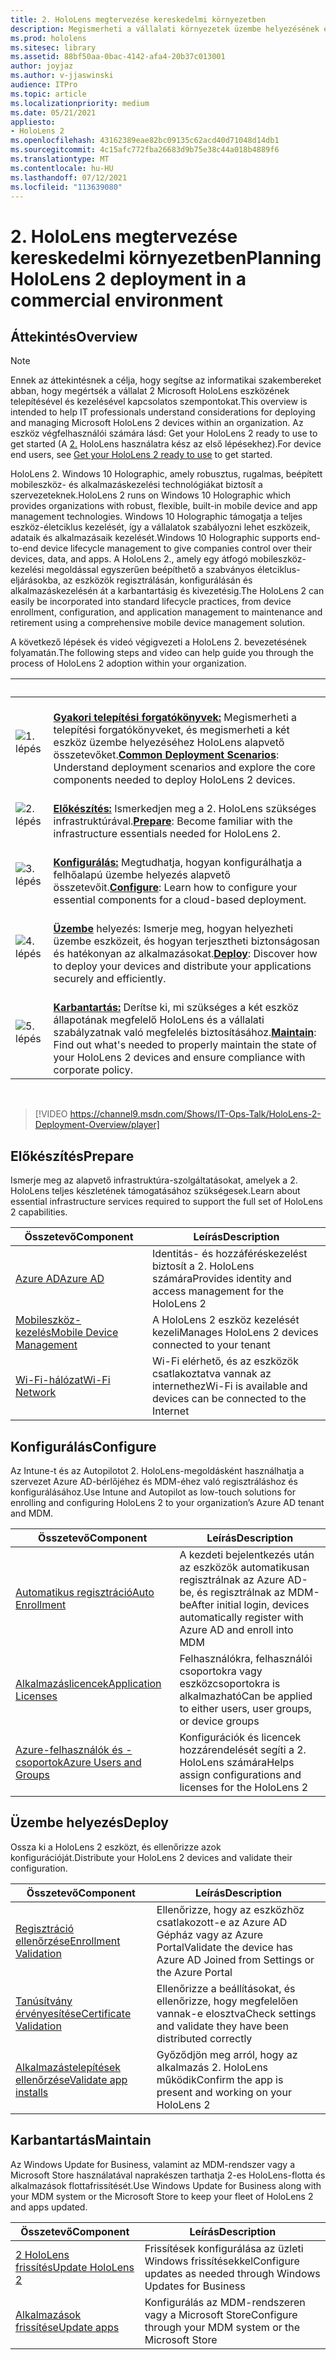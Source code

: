 ```yaml
---
title: 2. HoloLens megtervezése kereskedelmi környezetben
description: Megismerheti a vállalati környezetek üzembe helyezésének és kezelésének alapvető HoloLens, beleértve az infrastruktúrát, az Azure Active Directoryt és a mobileszköz-felügyeletet.
ms.prod: hololens
ms.sitesec: library
ms.assetid: 88bf50aa-0bac-4142-afa4-20b37c013001
author: joyjaz
ms.author: v-jjaswinski
audience: ITPro
ms.topic: article
ms.localizationpriority: medium
ms.date: 05/21/2021
appliesto:
- HoloLens 2
ms.openlocfilehash: 43162389eae82bc09135c62acd40d71048d14db1
ms.sourcegitcommit: 4c15afc772fba26683d9b75e38c44a018b4889f6
ms.translationtype: MT
ms.contentlocale: hu-HU
ms.lasthandoff: 07/12/2021
ms.locfileid: "113639080"
---
```

# <a name="planning-hololens-2-deployment-in-a-commercial-environment"></a><span data-ttu-id="e087c-103">2. HoloLens megtervezése kereskedelmi környezetben</span><span class="sxs-lookup"><span data-stu-id="e087c-103">Planning HoloLens 2 deployment in a commercial environment</span></span>

## <a name="overview"></a><span data-ttu-id="e087c-104">Áttekintés</span><span class="sxs-lookup"><span data-stu-id="e087c-104">Overview</span></span>

> [!NOTE]
> <span data-ttu-id="e087c-105">Ennek az áttekintésnek a célja, hogy segítse az informatikai szakembereket abban, hogy megértsék a vállalat 2 Microsoft HoloLens eszközének telepítésével és kezelésével kapcsolatos szempontokat.</span><span class="sxs-lookup"><span data-stu-id="e087c-105">This overview is intended to help IT professionals understand considerations for deploying and managing Microsoft HoloLens 2 devices within an organization.</span></span> <span data-ttu-id="e087c-106">Az eszköz végfelhasználói számára lásd: Get your HoloLens 2 ready to use to get started (A [2.](hololens2-setup.md) HoloLens használatra kész az első lépésekhez).</span><span class="sxs-lookup"><span data-stu-id="e087c-106">For device end users, see [Get your HoloLens 2 ready to use](hololens2-setup.md) to get started.</span></span>

<span data-ttu-id="e087c-107">HoloLens 2. Windows 10 Holographic, amely robusztus, rugalmas, beépített mobileszköz- és alkalmazáskezelési technológiákat biztosít a szervezeteknek.</span><span class="sxs-lookup"><span data-stu-id="e087c-107">HoloLens 2 runs on Windows 10 Holographic which provides organizations with robust, flexible, built-in mobile device and app management technologies.</span></span> <span data-ttu-id="e087c-108">Windows 10 Holographic támogatja a teljes eszköz-életciklus kezelését, így a vállalatok szabályozni lehet eszközeik, adataik és alkalmazásaik kezelését.</span><span class="sxs-lookup"><span data-stu-id="e087c-108">Windows 10 Holographic supports end-to-end device lifecycle management to give companies control over their devices, data, and apps.</span></span> <span data-ttu-id="e087c-109">A HoloLens 2., amely egy átfogó mobileszköz-kezelési megoldással egyszerűen beépíthető a szabványos életciklus-eljárásokba, az eszközök regisztrálásán, konfigurálásán és alkalmazáskezelésén át a karbantartásig és kivezetésig.</span><span class="sxs-lookup"><span data-stu-id="e087c-109">The HoloLens 2 can easily be incorporated into standard lifecycle practices, from device enrollment, configuration, and application management to maintenance and retirement using a comprehensive mobile device management solution.</span></span>

<span data-ttu-id="e087c-110">A következő lépések és videó végigvezeti a HoloLens 2. bevezetésének folyamatán.</span><span class="sxs-lookup"><span data-stu-id="e087c-110">The following steps and video can help guide you through the process of HoloLens 2 adoption within your organization.</span></span>

| &nbsp; | &nbsp; |
|--|--|
| ![1. lépés](images/1green.png)| <br/> <span data-ttu-id="e087c-112">**[Gyakori telepítési forgatókönyvek:](hololens-requirements.md)** Megismerheti a telepítési forgatókönyveket, és megismerheti a két eszköz üzembe helyezéséhez HoloLens alapvető összetevőket.</span><span class="sxs-lookup"><span data-stu-id="e087c-112">**[Common Deployment Scenarios](hololens-requirements.md)**: Understand deployment scenarios and explore the core components needed to deploy HoloLens 2 devices.</span></span> |
| ![2. lépés](images/2green.png)| <br/> <span data-ttu-id="e087c-114">**[Előkészítés:](#prepare)** Ismerkedjen meg a 2. HoloLens szükséges infrastruktúrával.</span><span class="sxs-lookup"><span data-stu-id="e087c-114">**[Prepare](#prepare)**: Become familiar with the infrastructure essentials needed for HoloLens 2.</span></span> |
| ![3. lépés](images/3green.png) | <br/> <span data-ttu-id="e087c-116">**[Konfigurálás:](#configure)** Megtudhatja, hogyan konfigurálhatja a felhőalapú üzembe helyezés alapvető összetevőit.</span><span class="sxs-lookup"><span data-stu-id="e087c-116">**[Configure](#configure)**: Learn how to configure your essential components for a cloud-based deployment.</span></span> |
| ![4. lépés](images/4green.png) | <br/> <span data-ttu-id="e087c-118">**[Üzembe](#deploy)** helyezés: Ismerje meg, hogyan helyezheti üzembe eszközeit, és hogyan terjesztheti biztonságosan és hatékonyan az alkalmazásokat.</span><span class="sxs-lookup"><span data-stu-id="e087c-118">**[Deploy](#deploy)**: Discover how to deploy your devices and distribute your applications securely and efficiently.</span></span> |
| ![5. lépés](images/5green.png) | <br/> <span data-ttu-id="e087c-120">**[Karbantartás:](#maintain)** Derítse ki, mi szükséges a két eszköz állapotának megfelelő HoloLens és a vállalati szabályzatnak való megfelelés biztosításához.</span><span class="sxs-lookup"><span data-stu-id="e087c-120">**[Maintain](#maintain)**: Find out what's needed to properly maintain the state of your HoloLens 2 devices and ensure compliance with corporate policy.</span></span> |

<br/>

> [!VIDEO https://channel9.msdn.com/Shows/IT-Ops-Talk/HoloLens-2-Deployment-Overview/player]

## <a name="prepare"></a><span data-ttu-id="e087c-121">Előkészítés</span><span class="sxs-lookup"><span data-stu-id="e087c-121">Prepare</span></span>

<span data-ttu-id="e087c-122">Ismerje meg az alapvető infrastruktúra-szolgáltatásokat, amelyek a 2. HoloLens teljes készletének támogatásához szükségesek.</span><span class="sxs-lookup"><span data-stu-id="e087c-122">Learn about essential infrastructure services required to support the full set of HoloLens 2 capabilities.</span></span>

| <span data-ttu-id="e087c-123">Összetevő</span><span class="sxs-lookup"><span data-stu-id="e087c-123">Component</span></span> | <span data-ttu-id="e087c-124">Leírás</span><span class="sxs-lookup"><span data-stu-id="e087c-124">Description</span></span> |
|-----------|------------|
| [<span data-ttu-id="e087c-125">Azure AD</span><span class="sxs-lookup"><span data-stu-id="e087c-125">Azure AD</span></span>](hololens-identity.md) | <span data-ttu-id="e087c-126">Identitás- és hozzáféréskezelést biztosít a 2. HoloLens számára</span><span class="sxs-lookup"><span data-stu-id="e087c-126">Provides identity and access management for the HoloLens 2</span></span>  |
| [<span data-ttu-id="e087c-127">Mobileszköz-kezelés</span><span class="sxs-lookup"><span data-stu-id="e087c-127">Mobile Device Management</span></span>](hololens-mdm-configure.md)| <span data-ttu-id="e087c-128">A HoloLens 2 eszköz kezelését kezeli</span><span class="sxs-lookup"><span data-stu-id="e087c-128">Manages HoloLens 2 devices connected to your tenant</span></span>  |
| [<span data-ttu-id="e087c-129">Wi-Fi-hálózat</span><span class="sxs-lookup"><span data-stu-id="e087c-129">Wi-Fi Network</span></span>](hololens-commercial-infrastructure.md)| <span data-ttu-id="e087c-130">Wi-Fi elérhető, és az eszközök csatlakoztatva vannak az internethez</span><span class="sxs-lookup"><span data-stu-id="e087c-130">Wi-Fi is available and devices can be connected to the Internet</span></span>  |

## <a name="configure"></a><span data-ttu-id="e087c-131">Konfigurálás</span><span class="sxs-lookup"><span data-stu-id="e087c-131">Configure</span></span>

<span data-ttu-id="e087c-132">Az Intune-t és az Autopilotot 2. HoloLens-megoldásként használhatja a szervezet Azure AD-bérlőjéhez és MDM-éhez való regisztráláshoz és konfigurálásához.</span><span class="sxs-lookup"><span data-stu-id="e087c-132">Use Intune and Autopilot as low-touch solutions for enrolling and configuring HoloLens 2 to your organization’s Azure AD tenant and MDM.</span></span>

| <span data-ttu-id="e087c-133">Összetevő</span><span class="sxs-lookup"><span data-stu-id="e087c-133">Component</span></span> | <span data-ttu-id="e087c-134">Leírás</span><span class="sxs-lookup"><span data-stu-id="e087c-134">Description</span></span> |
|-----------|------------|
| [<span data-ttu-id="e087c-135">Automatikus regisztráció</span><span class="sxs-lookup"><span data-stu-id="e087c-135">Auto Enrollment</span></span>](hololens-enroll-mdm.md#auto-enrollment-in-mdm) | <span data-ttu-id="e087c-136">A kezdeti bejelentkezés után az eszközök automatikusan regisztrálnak az Azure AD-be, és regisztrálnak az MDM-be</span><span class="sxs-lookup"><span data-stu-id="e087c-136">After initial login, devices automatically register with Azure AD and enroll into MDM</span></span>  |
| [<span data-ttu-id="e087c-137">Alkalmazáslicencek</span><span class="sxs-lookup"><span data-stu-id="e087c-137">Application Licenses</span></span>](hololens2-cloud-connected-configure.md#application-licenses)| <span data-ttu-id="e087c-138">Felhasználókra, felhasználói csoportokra vagy eszközcsoportokra is alkalmazható</span><span class="sxs-lookup"><span data-stu-id="e087c-138">Can be applied to either users, user groups, or device groups</span></span>  |
| [<span data-ttu-id="e087c-139">Azure-felhasználók és -csoportok</span><span class="sxs-lookup"><span data-stu-id="e087c-139">Azure Users and Groups</span></span>](hololens2-cloud-connected-configure.md#azure-users-and-groups) | <span data-ttu-id="e087c-140">Konfigurációk és licencek hozzárendelését segíti a 2. HoloLens számára</span><span class="sxs-lookup"><span data-stu-id="e087c-140">Helps assign configurations and licenses for the HoloLens 2</span></span>  |

## <a name="deploy"></a><span data-ttu-id="e087c-141">Üzembe helyezés</span><span class="sxs-lookup"><span data-stu-id="e087c-141">Deploy</span></span>

<span data-ttu-id="e087c-142">Ossza ki a HoloLens 2 eszközt, és ellenőrizze azok konfigurációját.</span><span class="sxs-lookup"><span data-stu-id="e087c-142">Distribute your HoloLens 2 devices and validate their configuration.</span></span> 

| <span data-ttu-id="e087c-143">Összetevő</span><span class="sxs-lookup"><span data-stu-id="e087c-143">Component</span></span> | <span data-ttu-id="e087c-144">Leírás</span><span class="sxs-lookup"><span data-stu-id="e087c-144">Description</span></span> |
|-----------|------------|
| [<span data-ttu-id="e087c-145">Regisztráció ellenőrzése</span><span class="sxs-lookup"><span data-stu-id="e087c-145">Enrollment Validation</span></span>](hololens2-corp-connected-deploy.md#enrollment-validation) | <span data-ttu-id="e087c-146">Ellenőrizze, hogy az eszközhöz csatlakozott-e az Azure AD Gépház vagy az Azure Portal</span><span class="sxs-lookup"><span data-stu-id="e087c-146">Validate the device has Azure AD Joined from Settings or the Azure Portal</span></span> |
| [<span data-ttu-id="e087c-147">Tanúsítvány érvényesítése</span><span class="sxs-lookup"><span data-stu-id="e087c-147">Certificate Validation</span></span>](hololens2-corp-connected-deploy.md#wi-fi-certificate-validation) | <span data-ttu-id="e087c-148">Ellenőrizze a beállításokat, és ellenőrizze, hogy megfelelően vannak-e elosztva</span><span class="sxs-lookup"><span data-stu-id="e087c-148">Check settings and validate they have been distributed correctly</span></span> |
| [<span data-ttu-id="e087c-149">Alkalmazástelepítések ellenőrzése</span><span class="sxs-lookup"><span data-stu-id="e087c-149">Validate app installs</span></span>](hololens2-corp-connected-deploy.md#validate-lob-app-install) | <span data-ttu-id="e087c-150">Győződjön meg arról, hogy az alkalmazás 2. HoloLens működik</span><span class="sxs-lookup"><span data-stu-id="e087c-150">Confirm the app is present and working on your HoloLens 2</span></span> |

## <a name="maintain"></a><span data-ttu-id="e087c-151">Karbantartás</span><span class="sxs-lookup"><span data-stu-id="e087c-151">Maintain</span></span>

<span data-ttu-id="e087c-152">Az Windows Update for Business, valamint az MDM-rendszer vagy a Microsoft Store használatával naprakészen tarthatja 2-es HoloLens-flotta és alkalmazások flottafrissítését.</span><span class="sxs-lookup"><span data-stu-id="e087c-152">Use Windows Update for Business along with your MDM system or the Microsoft Store to keep your fleet of HoloLens 2 and apps updated.</span></span>

| <span data-ttu-id="e087c-153">Összetevő</span><span class="sxs-lookup"><span data-stu-id="e087c-153">Component</span></span> | <span data-ttu-id="e087c-154">Leírás</span><span class="sxs-lookup"><span data-stu-id="e087c-154">Description</span></span> |
|-----------|------------|
| [<span data-ttu-id="e087c-155">2 HoloLens frissítés</span><span class="sxs-lookup"><span data-stu-id="e087c-155">Update HoloLens 2</span></span>](hololens-updates.md) | <span data-ttu-id="e087c-156">Frissítések konfigurálása az üzleti Windows frissítésekkel</span><span class="sxs-lookup"><span data-stu-id="e087c-156">Configure updates as needed through Windows Updates for Business</span></span> |
| [<span data-ttu-id="e087c-157">Alkalmazások frissítése</span><span class="sxs-lookup"><span data-stu-id="e087c-157">Update apps</span></span>](app-deploy-overview.md) | <span data-ttu-id="e087c-158">Konfigurálás az MDM-rendszeren vagy a Microsoft Store</span><span class="sxs-lookup"><span data-stu-id="e087c-158">Configure through your MDM system or the Microsoft Store</span></span>
